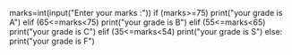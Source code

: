 marks=int(input("Enter your marks :"))
if (marks>=75)
    print("your grade is A")
elif (65<=marks<75)
    print("your grade is B")
elif (55<=marks<65)
    print("your grade is C")
elif (35<=marks<54)
    print("your grade is S")
else:
    print("your grade is F")
